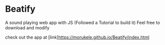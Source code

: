 # Beatify
A sound playing web app with JS (Followed a Tutorial to build it)
Feel free to download and modify

check out the app at [link]https://morukele.github.io/Beatify/index.html
